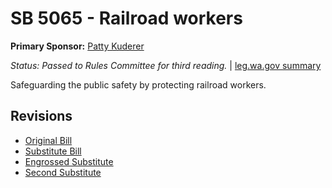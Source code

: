 # SB 5065 - Railroad workers
**Primary Sponsor:** [Patty Kuderer](/person/leg/patty.kuderer.md)

*Status: Passed to Rules Committee for third reading.* | [leg.wa.gov summary](https://app.leg.wa.gov/billsummary?BillNumber=5065&Year=2021)

Safeguarding the public safety by protecting railroad workers.

## Revisions
* [Original Bill](1/)
* [Substitute Bill](S/)
* [Engrossed Substitute](S.E/)
* [Second Substitute](S2/)